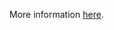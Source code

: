 More information [here](https://docs.prismacloud.io/en/enterprise-edition/policy-reference/alibaba-policies/alibaba-networking-policies/ensure-alibaba-cloud-rds-instance-uses-ssl).
